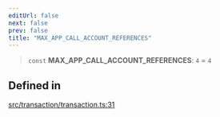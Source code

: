 ```yaml
---
editUrl: false
next: false
prev: false
title: "MAX_APP_CALL_ACCOUNT_REFERENCES"
---
```


> `const` **MAX\_APP\_CALL\_ACCOUNT\_REFERENCES**: `4` = `4`

## Defined in

[src/transaction/transaction.ts:31](https://github.com/algorandfoundation/algokit-utils-ts/blob/87156fe9637eca52c0bc9e840c5804088cb40974/src/transaction/transaction.ts#L31)
